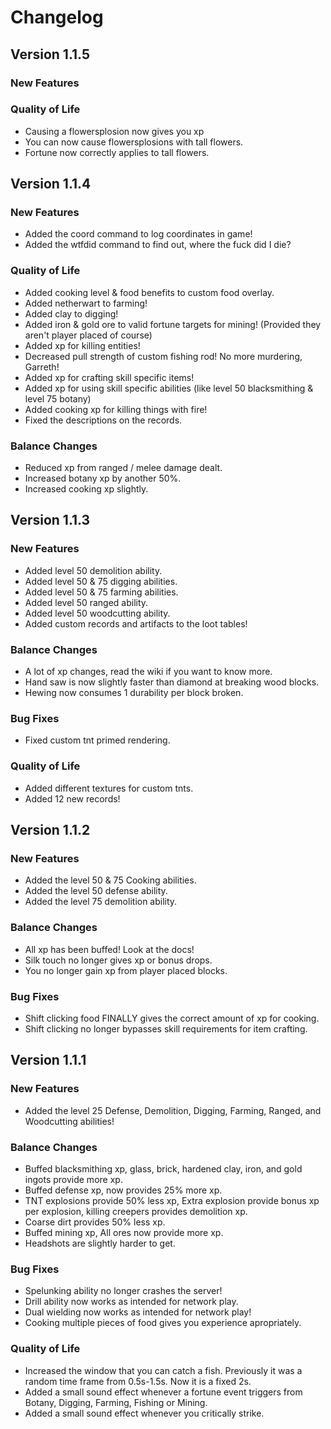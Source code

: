Changelog
==========

Version 1.1.5
-------------
### New Features

### Quality of Life
* Causing a flowersplosion now gives you xp
* You can now cause flowersplosions with tall flowers.
* Fortune now correctly applies to tall flowers.


Version 1.1.4
-------------
### New Features
* Added the coord command to log coordinates in game!
* Added the wtfdid command to find out, where the fuck did I die?

### Quality of Life
* Added cooking level & food benefits to custom food overlay.
* Added netherwart to farming!
* Added clay to digging!
* Added iron & gold ore to valid fortune targets for mining! (Provided they aren't player placed of course)
* Added xp for killing entities!
* Decreased pull strength of custom fishing rod!  No more murdering, Garreth!
* Added xp for crafting skill specific items!
* Added xp for using skill specific abilities (like level 50 blacksmithing & level 75 botany)
* Added cooking xp for killing things with fire!
* Fixed the descriptions on the records.

### Balance Changes
* Reduced xp from ranged / melee damage dealt.
* Increased botany xp by another 50%.
* Increased cooking xp slightly.

Version 1.1.3
--------------
### New Features
* Added level 50 demolition ability.
* Added level 50 & 75 digging abilities.
* Added level 50 & 75 farming abilities.
* Added level 50 ranged ability.
* Added level 50 woodcutting ability.
* Added custom records and artifacts to the loot tables!

### Balance Changes
* A lot of xp changes, read the wiki if you want to know more.
* Hand saw is now slightly faster than diamond at breaking wood blocks.
* Hewing now consumes 1 durability per block broken.

### Bug Fixes
* Fixed custom tnt primed rendering.

### Quality of Life
* Added different textures for custom tnts.
* Added 12 new records!

Version 1.1.2
---------------
### New Features
* Added the level 50 & 75 Cooking abilities.
* Added the level 50 defense ability.
* Added the level 75 demolition ability.

### Balance Changes
* All xp has been buffed!  Look at the docs!
* Silk touch no longer gives xp or bonus drops.
* You no longer gain xp from player placed blocks.

### Bug Fixes
* Shift clicking food FINALLY gives the correct amount of xp for cooking.
* Shift clicking no longer bypasses skill requirements for item crafting.


Version 1.1.1
--------------

### New Features
* Added the level 25 Defense, Demolition, Digging, Farming, Ranged, and Woodcutting abilities!

### Balance Changes
* Buffed blacksmithing xp, glass, brick, hardened clay, iron, and gold ingots provide more xp.
* Buffed defense xp, now provides 25% more xp.
* TNT explosions provide 50% less xp, Extra explosion provide bonus xp per explosion, killing creepers provides demolition xp.
* Coarse dirt provides 50% less xp.
* Buffed mining xp, All ores now provide more xp.
* Headshots are slightly harder to get.

### Bug Fixes
* Spelunking ability no longer crashes the server!
* Drill ability now works as intended for network play.
* Dual wielding now works as intended for network play!
* Cooking multiple pieces of food gives you experience apropriately.

### Quality of Life
* Increased the window that you can catch a fish.  Previously it was a random time frame from 0.5s-1.5s.  Now it is a fixed 2s.
* Added a small sound effect whenever a fortune event triggers from Botany, Digging, Farming, Fishing or Mining.
* Added a small sound effect whenever you critically strike.
